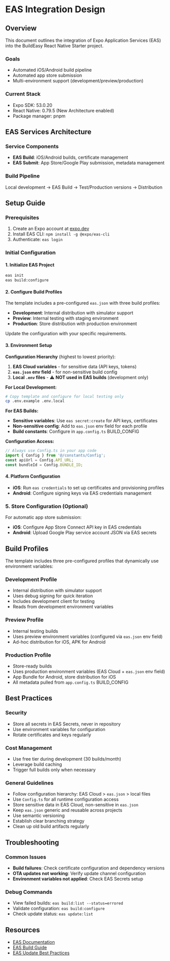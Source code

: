 # EAS Integration Design

## Overview

This document outlines the integration of Expo Application Services (EAS) into the BuildEasy React Native Starter project.

### Goals
- Automated iOS/Android build pipeline
- Automated app store submission
- Multi-environment support (development/preview/production)

### Current Stack
- Expo SDK: 53.0.20
- React Native: 0.79.5 (New Architecture enabled)
- Package manager: pnpm

## EAS Services Architecture

### Service Components
- **EAS Build**: iOS/Android builds, certificate management
- **EAS Submit**: App Store/Google Play submission, metadata management

### Build Pipeline
Local development → EAS Build → Test/Production versions → Distribution

## Setup Guide

### Prerequisites
1. Create an Expo account at [expo.dev](https://expo.dev)
2. Install EAS CLI: `npm install -g @expo/eas-cli`
3. Authenticate: `eas login`

### Initial Configuration

#### 1. Initialize EAS Project
```bash
eas init
eas build:configure
```

#### 2. Configure Build Profiles
The template includes a pre-configured `eas.json` with three build profiles:
- **Development**: Internal distribution with simulator support
- **Preview**: Internal testing with staging environment  
- **Production**: Store distribution with production environment

Update the configuration with your specific requirements.

#### 3. Environment Setup

**Configuration Hierarchy** (highest to lowest priority):
1. **EAS Cloud variables** - for sensitive data (API keys, tokens)
2. **`eas.json` env field** - for non-sensitive build config
3. **Local `.env` files** - ⚠️ **NOT used in EAS builds** (development only)

**For Local Development:**
```bash
# Copy template and configure for local testing only
cp .env.example .env.local
```

**For EAS Builds:**
- **Sensitive variables**: Use `eas secret:create` for API keys, certificates
- **Non-sensitive config**: Add to `eas.json` env field for each profile
- **Build constants**: Configure in `app.config.ts` BUILD_CONFIG

**Configuration Access:**
```typescript
// Always use Config.ts in your app code
import { Config } from '@/constants/Config';
const apiUrl = Config.API_URL;
const bundleId = Config.BUNDLE_ID;
```

#### 4. Platform Configuration
- **iOS**: Run `eas credentials` to set up certificates and provisioning profiles
- **Android**: Configure signing keys via EAS credentials management

### 5. Store Configuration (Optional)
For automatic app store submission:
- **iOS**: Configure App Store Connect API key in EAS credentials
- **Android**: Upload Google Play service account JSON via EAS secrets

## Build Profiles

The template includes three pre-configured profiles that dynamically use environment variables:

### Development Profile
- Internal distribution with simulator support
- Uses debug signing for quick iteration
- Includes development client for testing
- Reads from development environment variables

### Preview Profile  
- Internal testing builds
- Uses preview environment variables (configured via `eas.json` env field)
- Ad-hoc distribution for iOS, APK for Android

### Production Profile
- Store-ready builds
- Uses production environment variables (EAS Cloud + `eas.json` env field)
- App Bundle for Android, store distribution for iOS
- All metadata pulled from `app.config.ts` BUILD_CONFIG


## Best Practices

### Security
- Store all secrets in EAS Secrets, never in repository
- Use environment variables for configuration
- Rotate certificates and keys regularly

### Cost Management
- Use free tier during development (30 builds/month)
- Leverage build caching
- Trigger full builds only when necessary

### General Guidelines
- Follow configuration hierarchy: EAS Cloud > `eas.json` > local files
- Use `Config.ts` for all runtime configuration access
- Store sensitive data in EAS Cloud, non-sensitive in `eas.json`
- Keep `eas.json` generic and reusable across projects
- Use semantic versioning
- Establish clear branching strategy
- Clean up old build artifacts regularly

## Troubleshooting

### Common Issues
- **Build failures**: Check certificate configuration and dependency versions
- **OTA updates not working**: Verify update channel configuration
- **Environment variables not applied**: Check EAS Secrets setup

### Debug Commands
- View failed builds: `eas build:list --status=errored`
- Validate configuration: `eas build:configure`
- Check update status: `eas update:list`

## Resources
- [EAS Documentation](https://docs.expo.dev/eas/)
- [EAS Build Guide](https://docs.expo.dev/build/introduction/)
- [EAS Update Best Practices](https://docs.expo.dev/eas-update/introduction/)